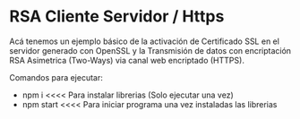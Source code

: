 # RSA Cliente Servidor / Https
Acá tenemos un ejemplo básico de la activación de Certificado SSL en el servidor generado con OpenSSL y la Transmisión de datos con encriptación RSA Asimetrica (Two-Ways)
via canal web encriptado (HTTPS).

Comandos para ejecutar:
- npm i <<<< Para instalar librerias (Solo ejecutar una vez)
- npm start <<<< Para iniciar programa una vez instaladas las librerias
